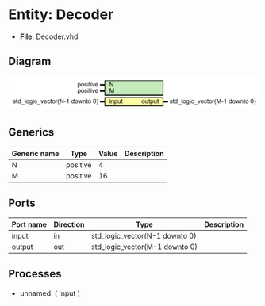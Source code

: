 # Entity: Decoder 

- **File**: Decoder.vhd
## Diagram
![image](Decoder.png)

## Generics

| Generic name | Type     | Value | Description |
| ------------ | -------- | ----- | ----------- |
| N            | positive | 4     |             |
| M            | positive | 16    |             |
## Ports

| Port name | Direction | Type                           | Description |
| --------- | --------- | ------------------------------ | ----------- |
| input     | in        | std_logic_vector(N-1 downto 0) |             |
| output    | out       | std_logic_vector(M-1 downto 0) |             |
## Processes

- unnamed: ( input )
